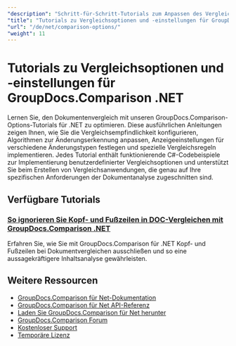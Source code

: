 ```yaml
---
"description": "Schritt-für-Schritt-Tutorials zum Anpassen des Vergleichsverhaltens, der Empfindlichkeit und der Anzeigeoptionen mit GroupDocs.Comparison für .NET."
"title": "Tutorials zu Vergleichsoptionen und -einstellungen für GroupDocs.Comparison .NET"
"url": "/de/net/comparison-options/"
"weight": 11
---
```


# Tutorials zu Vergleichsoptionen und -einstellungen für GroupDocs.Comparison .NET

Lernen Sie, den Dokumentenvergleich mit unseren GroupDocs.Comparison-Options-Tutorials für .NET zu optimieren. Diese ausführlichen Anleitungen zeigen Ihnen, wie Sie die Vergleichsempfindlichkeit konfigurieren, Algorithmen zur Änderungserkennung anpassen, Anzeigeeinstellungen für verschiedene Änderungstypen festlegen und spezielle Vergleichsregeln implementieren. Jedes Tutorial enthält funktionierende C#-Codebeispiele zur Implementierung benutzerdefinierter Vergleichsoptionen und unterstützt Sie beim Erstellen von Vergleichsanwendungen, die genau auf Ihre spezifischen Anforderungen der Dokumentanalyse zugeschnitten sind.

## Verfügbare Tutorials

### [So ignorieren Sie Kopf- und Fußzeilen in DOC-Vergleichen mit GroupDocs.Comparison .NET](./groupdocs-comparison-net-ignore-headers-footers/)
Erfahren Sie, wie Sie mit GroupDocs.Comparison für .NET Kopf- und Fußzeilen bei Dokumentvergleichen ausschließen und so eine aussagekräftigere Inhaltsanalyse gewährleisten.

## Weitere Ressourcen

- [GroupDocs.Comparison für Net-Dokumentation](https://docs.groupdocs.com/comparison/net/)
- [GroupDocs.Comparison für Net API-Referenz](https://reference.groupdocs.com/comparison/net/)
- [Laden Sie GroupDocs.Comparison für Net herunter](https://releases.groupdocs.com/comparison/net/)
- [GroupDocs.Comparison Forum](https://forum.groupdocs.com/c/comparison)
- [Kostenloser Support](https://forum.groupdocs.com/)
- [Temporäre Lizenz](https://purchase.groupdocs.com/temporary-license/)